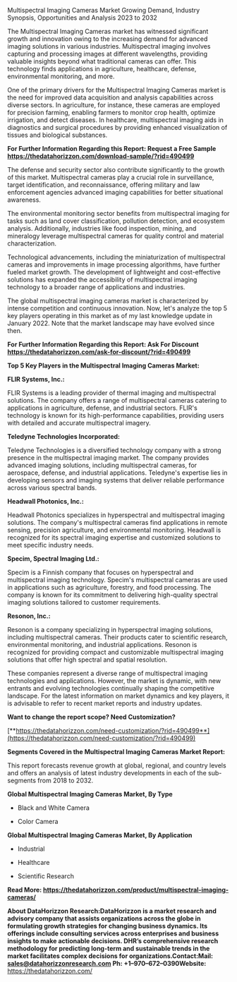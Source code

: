 Multispectral Imaging Cameras Market Growing Demand, Industry Synopsis,
Opportunities and Analysis 2023 to 2032

The Multispectral Imaging Cameras market has witnessed significant
growth and innovation owing to the increasing demand for advanced
imaging solutions in various industries. Multispectral imaging involves
capturing and processing images at different wavelengths, providing
valuable insights beyond what traditional cameras can offer. This
technology finds applications in agriculture, healthcare, defense,
environmental monitoring, and more.

One of the primary drivers for the Multispectral Imaging Cameras market
is the need for improved data acquisition and analysis capabilities
across diverse sectors. In agriculture, for instance, these cameras are
employed for precision farming, enabling farmers to monitor crop health,
optimize irrigation, and detect diseases. In healthcare, multispectral
imaging aids in diagnostics and surgical procedures by providing
enhanced visualization of tissues and biological substances.

**For Further Information Regarding this Report: Request a Free Sample
<https://thedatahorizzon.com/download-sample/?rid=490499>**

The defense and security sector also contribute significantly to the
growth of this market. Multispectral cameras play a crucial role in
surveillance, target identification, and reconnaissance, offering
military and law enforcement agencies advanced imaging capabilities for
better situational awareness.

The environmental monitoring sector benefits from multispectral imaging
for tasks such as land cover classification, pollution detection, and
ecosystem analysis. Additionally, industries like food inspection,
mining, and mineralogy leverage multispectral cameras for quality
control and material characterization.

Technological advancements, including the miniaturization of
multispectral cameras and improvements in image processing algorithms,
have further fueled market growth. The development of lightweight and
cost-effective solutions has expanded the accessibility of multispectral
imaging technology to a broader range of applications and industries.

The global multispectral imaging cameras market is characterized by
intense competition and continuous innovation. Now, let's analyze the
top 5 key players operating in this market as of my last knowledge
update in January 2022. Note that the market landscape may have evolved
since then.

**For Further Information Regarding this Report: Ask For Discount
<https://thedatahorizzon.com/ask-for-discount/?rid=490499>**

**Top 5 Key Players in the Multispectral Imaging Cameras Market:**

**FLIR Systems, Inc.:**

FLIR Systems is a leading provider of thermal imaging and multispectral
solutions. The company offers a range of multispectral cameras catering
to applications in agriculture, defense, and industrial sectors. FLIR's
technology is known for its high-performance capabilities, providing
users with detailed and accurate multispectral imagery.

**Teledyne Technologies Incorporated:**

Teledyne Technologies is a diversified technology company with a strong
presence in the multispectral imaging market. The company provides
advanced imaging solutions, including multispectral cameras, for
aerospace, defense, and industrial applications. Teledyne's expertise
lies in developing sensors and imaging systems that deliver reliable
performance across various spectral bands.

**Headwall Photonics, Inc.:**

Headwall Photonics specializes in hyperspectral and multispectral
imaging solutions. The company's multispectral cameras find applications
in remote sensing, precision agriculture, and environmental monitoring.
Headwall is recognized for its spectral imaging expertise and customized
solutions to meet specific industry needs.

**Specim, Spectral Imaging Ltd.:**

Specim is a Finnish company that focuses on hyperspectral and
multispectral imaging technology. Specim's multispectral cameras are
used in applications such as agriculture, forestry, and food processing.
The company is known for its commitment to delivering high-quality
spectral imaging solutions tailored to customer requirements.

**Resonon, Inc.:**

Resonon is a company specializing in hyperspectral imaging solutions,
including multispectral cameras. Their products cater to scientific
research, environmental monitoring, and industrial applications. Resonon
is recognized for providing compact and customizable multispectral
imaging solutions that offer high spectral and spatial resolution.

These companies represent a diverse range of multispectral imaging
technologies and applications. However, the market is dynamic, with new
entrants and evolving technologies continually shaping the competitive
landscape. For the latest information on market dynamics and key
players, it is advisable to refer to recent market reports and industry
updates.

**Want to change the report scope? Need Customization?**

[**https://thedatahorizzon.com/need-customization/?rid=490499**](https://thedatahorizzon.com/need-customization/?rid=490499)

**Segments Covered in the Multispectral Imaging Cameras Market Report:**

This report forecasts revenue growth at global, regional, and country
levels and offers an analysis of latest industry developments in each of
the sub-segments from 2018 to 2032.

**Global Multispectral Imaging Cameras Market, By Type**

-   Black and White Camera

-   Color Camera

**Global Multispectral Imaging Cameras Market, By Application**

-   Industrial

-   Healthcare

-   Scientific Research

**Read More:
<https://thedatahorizzon.com/product/multispectral-imaging-cameras/>**

**About DataHorizzon Research:**DataHorizzon is a market research and
advisory company that assists organizations across the globe in
formulating growth strategies for changing business dynamics. Its
offerings include consulting services across enterprises and business
insights to make actionable decisions. DHR’s comprehensive research
methodology for predicting long-term and sustainable trends in the
market facilitates complex decisions for organizations.**Contact:Mail:**
<sales@datahorizzonresearch.com> **Ph:** +1–970–672–0390**Website:**
<https://thedatahorizzon.com/>
